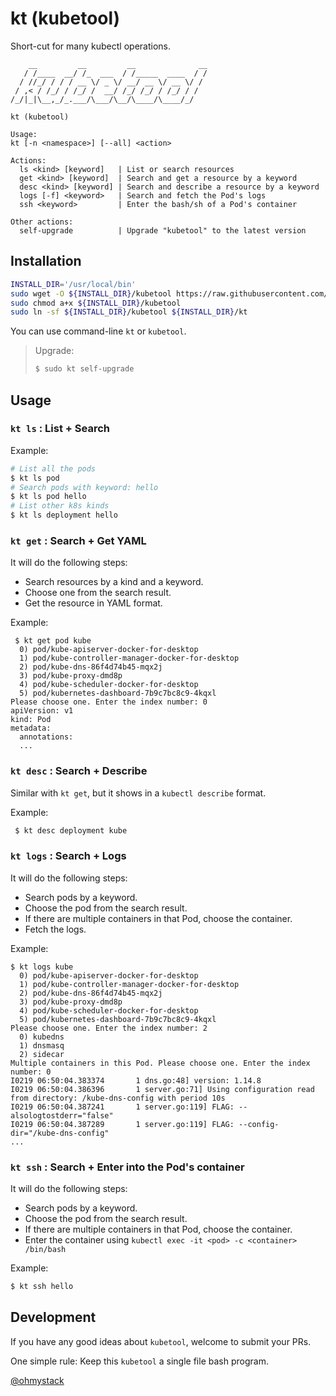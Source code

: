 # kt (kubetool)

Short-cut for many kubectl operations.

```plain
    __         __         __              __
   / /____  __/ /_  ___  / /_____  ____  / /
  / //_/ / / / __ \/ _ \/ __/ __ \/ __ \/ /
 / ,< / /_/ / /_/ /  __/ /_/ /_/ / /_/ / /
/_/|_|\__,_/_.___/\___/\__/\____/\____/_/

kt (kubetool)

Usage:
kt [-n <namespace>] [--all] <action>

Actions:
  ls <kind> [keyword]   | List or search resources
  get <kind> [keyword]  | Search and get a resource by a keyword
  desc <kind> [keyword] | Search and describe a resource by a keyword
  logs [-f] <keyword>   | Search and fetch the Pod's logs
  ssh <keyword>         | Enter the bash/sh of a Pod's container

Other actions:
  self-upgrade          | Upgrade "kubetool" to the latest version

```

## Installation

```bash
INSTALL_DIR='/usr/local/bin'
sudo wget -O ${INSTALL_DIR}/kubetool https://raw.githubusercontent.com/ohmystack/kubetool/master/kubetool
sudo chmod a+x ${INSTALL_DIR}/kubetool
sudo ln -sf ${INSTALL_DIR}/kubetool ${INSTALL_DIR}/kt
```

You can use command-line `kt` or `kubetool`.

> Upgrade:
> 
> ```bash
> $ sudo kt self-upgrade
> ```


## Usage

### `kt ls` : List + Search

Example:

```bash
# List all the pods
$ kt ls pod
# Search pods with keyword: hello
$ kt ls pod hello
# List other k8s kinds
$ kt ls deployment hello
```


### `kt get` : Search + Get YAML

It will do the following steps:
- Search resources by a kind and a keyword.
- Choose one from the search result.
- Get the resource in YAML format.

Example:

```plain
 $ kt get pod kube
  0) pod/kube-apiserver-docker-for-desktop
  1) pod/kube-controller-manager-docker-for-desktop
  2) pod/kube-dns-86f4d74b45-mqx2j
  3) pod/kube-proxy-dmd8p
  4) pod/kube-scheduler-docker-for-desktop
  5) pod/kubernetes-dashboard-7b9c7bc8c9-4kqxl
Please choose one. Enter the index number: 0
apiVersion: v1
kind: Pod
metadata:
  annotations:
  ...
```

### `kt desc` : Search + Describe

Similar with `kt get`, but it shows in a `kubectl describe` format.

Example:

```bash
 $ kt desc deployment kube
```

### `kt logs` : Search + Logs

It will do the following steps:
- Search pods by a keyword.
- Choose the pod from the search result.
- If there are multiple containers in that Pod, choose the container.
- Fetch the logs.

Example:

```plain
$ kt logs kube
  0) pod/kube-apiserver-docker-for-desktop
  1) pod/kube-controller-manager-docker-for-desktop
  2) pod/kube-dns-86f4d74b45-mqx2j
  3) pod/kube-proxy-dmd8p
  4) pod/kube-scheduler-docker-for-desktop
  5) pod/kubernetes-dashboard-7b9c7bc8c9-4kqxl
Please choose one. Enter the index number: 2
  0) kubedns
  1) dnsmasq
  2) sidecar
Multiple containers in this Pod. Please choose one. Enter the index number: 0
I0219 06:50:04.383374       1 dns.go:48] version: 1.14.8
I0219 06:50:04.386396       1 server.go:71] Using configuration read from directory: /kube-dns-config with period 10s
I0219 06:50:04.387241       1 server.go:119] FLAG: --alsologtostderr="false"
I0219 06:50:04.387289       1 server.go:119] FLAG: --config-dir="/kube-dns-config"
...
```

### `kt ssh` : Search + Enter into the Pod's container

It will do the following steps:
- Search pods by a keyword.
- Choose the pod from the search result.
- If there are multiple containers in that Pod, choose the container.
- Enter the container using `kubectl exec -it <pod> -c <container> /bin/bash`

Example:

```bash
$ kt ssh hello
```


## Development

If you have any good ideas about `kubetool`, welcome to submit your PRs.

One simple rule: Keep this `kubetool` a single file bash program.

[@ohmystack](https://github.com/ohmystack) 

```

```
